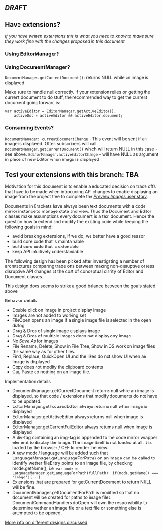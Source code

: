 _DRAFT_
---
## Have extensions?
_If you have written extensions this is what you need to know to make sure they work fine with the changes proposed in this document_

### Using EditorManager?

### Using DocumentManager?
`DocumentManager.getCurrentDocument()`: returns NULL while an image is displayed

Make sure to handle null correctly. If your extension relies on getting the current document to do stuff, the recommended way to get the current document going forward is:
~~~~
var activeEditor = EditorManager.getActiveEditor(),
    activeDoc = activeEditor && activeEditor.document;
~~~~
### Consuming Events?
`DocumentManager: currentDocumentChange` - This event will be sent if an image is displayed. Often subscribers will call `DocumentManager.getCurrentDocument()` which will return NULL in this case - see above.
`EditorManager:activeEditorChange` -  will have NULL as argument in place of new Editor when image is displayed

Test your extensions with this branch:
TBA
---
Motivation for this document is to enable a educated decision on trade offs that have to be made when introducing API changes to enable displaying an image from the project tree to complete the  [_Preview Images_ user story](https://trello.com/c/l9AcILkC/24-8-preview-images).

Documents in Brackets have always been text documents with a code mirror instance to manage state and view. Thus the Document and Editor classes make assumptions every document is a text document. Hence the question how to extend and modify the existing code while keeping the following goals in mind:
* avoid breaking extensions, if we do, we better have a good reason
* build core code that is maintainable
* build core code that is extensible
* keep API intuitively understandable

The following design has been picked after investigating a number of architectures comparing trade offs between making non-disruptive or less disruptive API changes at the cost of conceptual clarity of Editor and Document classes.

This design does seems to strike a good balance between the goals stated above

Behavior details
* Double click on image in project display image
* Images are not added to working set
* FileOpen opens an image if a single image file is selected in the open dialog
* Drag & Drop of single image displays image
* Drag & Drop of multiple images does not display any image
* No _Save As_ for images
* File Rename, Delete, Show in File Tree, Show in OS work on image files the same way as for other files.
* Find, Replace, QuickOpen UI and the likes do not show UI when an Image is displayed
* Copy does not modify the clipboard contents
* Cut, Paste do nothing on an image file.

Implementation details
* DocumentManager.getCurrentDocument returns null while an image is displayed, so that code / extensions that modify documents do not have to be updated.
* EditorManager.getFocusedEditor always returns null when image is displayed
* EditorManager.getActiveEditor always returns null when image is displayed
* EditorManager.getCurrentFullEditor always returns null when image is displayed
* A div-tag containing an img-tag is appended to the code mirror wrapper element to display the image. The image itself is not loaded at all. It is loaded by the browser / CEF  to render the view.
* A new mode / language will be added such that LanguageManager.getLanguageForPath() on an image can be called to identify wether fileEntry points to an image file, by checking mode.getName(), i.e.
`var mode = LanguageManager.getLanguageForPath(fullPath);
if(mode.getName() === "image"){...}`
* Extensions that are prepared for getCurrentDocument to return NULL will be fine.
* DocumentManager.getDocumentForPath is modified so that no document will be created for paths to image files.
DocumentCommandHandlers.doOpen will own the responsibility to determine wether an image file or a text file or something else is attempted to be opened.

[More info on different designs discussed](https://github.com/adobe/brackets/wiki/Preview-Images-Research----old-drafts)
